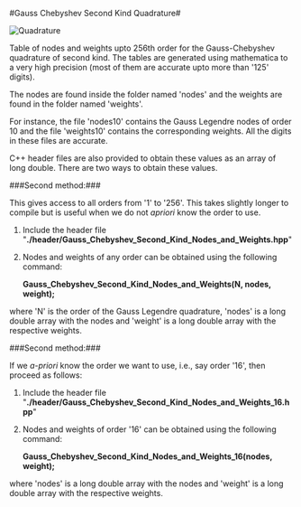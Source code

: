 #Gauss Chebyshev Second Kind Quadrature#

![Quadrature](https://raw2.github.com/sivaramambikasaran/Quadrature/master/images/Gauss_Chebyshev_Second_Kind.png)

Table of nodes and weights upto 256th order for the Gauss-Chebyshev quadrature of second kind. The tables are generated using mathematica to a very high precision (most of them are accurate upto more than '125' digits).

The nodes are found inside the folder named 'nodes' and the weights are found in the folder named 'weights'.

For instance, the file 'nodes10' contains the Gauss Legendre nodes of order 10 and the file 'weights10' contains the corresponding weights. All the digits in these files are accurate.

C++ header files are also provided to obtain these values as an array of long double. There are two ways to obtain these values.

###Second method:###

This gives access to all orders from '1' to '256'. This takes slightly longer to compile but is useful when we do not *apriori* know the order to use.

1. Include the header file "**./header/Gauss\_Chebyshev\_Second\_Kind\_Nodes\_and\_Weights.hpp**"
    
2. Nodes and weights of any order can be obtained using the following command:
    
    **Gauss_Chebyshev_Second_Kind_Nodes_and_Weights(N, nodes, weight);**

where 'N' is the order of the Gauss Legendre quadrature, 'nodes' is a long double array with the nodes and 'weight' is a long double array with the respective weights.


###Second method:###

If we *a-priori* know the order we want to use, i.e., say order '16', then proceed as follows:

1. Include the header file "**./header/Gauss\_Chebyshev\_Second\_Kind\_Nodes\_and\_Weights_16.hpp**"
    
2. Nodes and weights of order '16' can be obtained using the following command:
    
    **Gauss_Chebyshev_Second_Kind_Nodes_and_Weights_16(nodes, weight);**

where 'nodes' is a long double array with the nodes and 'weight' is a long double array with the respective weights.
